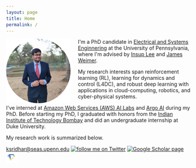 ```yaml
---
layout: page
title: Home
permalink: /
---
```


<img src="assets/dp_circ.png" alt="dp" align="left" style="width: 35%; margin-right: 20px;"/>

I'm a PhD candidate in <a href="https://www.ese.upenn.edu/">Electrical and Systems Enginnering</a> at the University of Pennsylvania, where I'm advised by <a href="https://www.cis.upenn.edu/~lee/home/index.shtml">Insup Lee</a> and <a href="https://www.seas.upenn.edu/~weimerj/research.html">James Weimer</a>. 

My research interests span reinforcement learning (RL), learning for dynamics and control (L4DC), and robust deep learning with applications in cloud-computing, robotics, and cyber-physical systems.

I've interned at <a href="https://aws.amazon.com/machine-learning/ai-services/">Amazon Web Services (AWS) AI Labs</a> and <a href="https://www.argo.ai/">Argo AI</a> during my PhD. Before starting my PhD, I graduated with honors from the <a href="https://www.iitb.ac.in/">Indian Institute of Technology Bombay</a> and did an undergraduate internship at Duke University.

My research work is summarized below.



<a target="_blank" title="get in touch" href="mailto:ksridhar@seas.upenn.edu">ksridhar@seas.upenn.edu</a> <a target="_blank" title="follow me on Twitter" href="https://www.twitter.com/ksridhar"><img alt="follow me on Twitter" src="https://marketing.create-cdn.net/assets/twitter30x30.png" border=0></a> <a target="_blank" title="Google Scholar page" href="https://scholar.google.com/citations?user=V-HiOnUAAAAJ&hl=en"><img alt="Google Scholar page" src="https://upload.wikimedia.org/wikipedia/commons/c/c7/Google_Scholar_logo.svg" width="30px" border=0></a> <a target="_blank" title="Semantic Scholar page" href="https://www.semanticscholar.org/author/Kaustubh-Sridhar/2065757795"><img alt="Semantic Scholar page" src="assets/semantic.png" width="30px" border=0></a> 
<!-- <a target="_blank" title="Email" href="mailto:ksridhar@seas.upenn.edu"><img alt="Gmail" src="assets/gmail_old.png" width="30px" border=0></a> -->